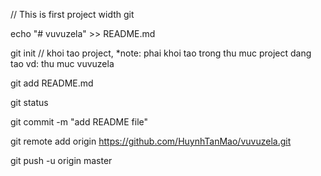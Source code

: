 // This is first project width git

echo "# vuvuzela" >> README.md

git init // khoi tao project, *note: phai khoi tao trong thu muc project dang tao vd: thu muc vuvuzela

git add README.md

git status

git commit -m "add README file"

git remote add origin https://github.com/HuynhTanMao/vuvuzela.git

git push -u origin master
